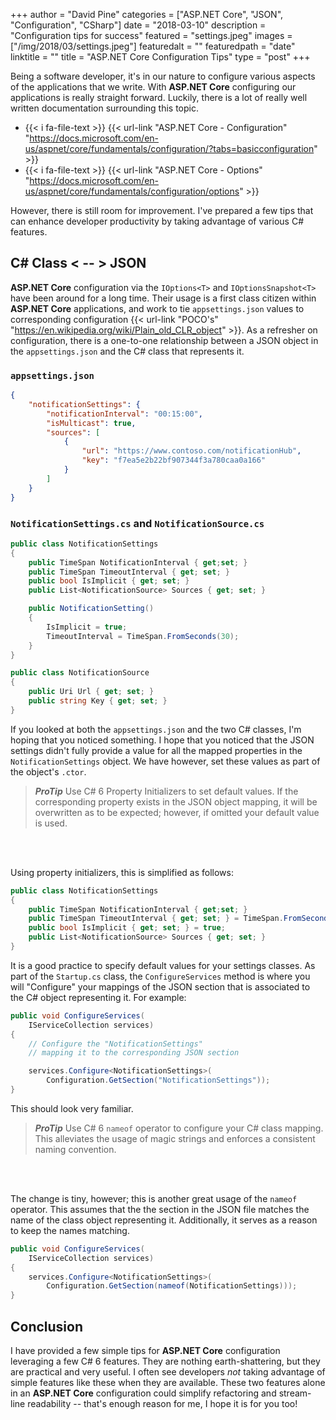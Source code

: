 +++
author = "David Pine"
categories = ["ASP.NET Core", "JSON", "Configuration", "CSharp"]
date = "2018-03-10"
description = "Configuration tips for success"
featured = "settings.jpeg"
images = ["/img/2018/03/settings.jpeg"]
featuredalt = ""
featuredpath = "date"
linktitle = ""
title = "ASP.NET Core Configuration Tips"
type = "post"
+++

Being a software developer, it's in our nature to configure various aspects of the applications that we write. With __ASP.NET Core__ configuring our applications is really straight forward. Luckily, there is a lot of really well written documentation surrounding this topic.

- {{< i fa-file-text >}} {{< url-link "ASP.NET Core - Configuration" "https://docs.microsoft.com/en-us/aspnet/core/fundamentals/configuration/?tabs=basicconfiguration" >}}
- {{< i fa-file-text >}} {{< url-link "ASP.NET Core - Options" "https://docs.microsoft.com/en-us/aspnet/core/fundamentals/configuration/options" >}}

However, there is still room for improvement. I've prepared a few tips that can enhance developer productivity by taking advantage of various C# features.

## C# Class < -- > JSON

__ASP.NET Core__ configuration via the `IOptions<T>` and `IOptionsSnapshot<T>` have been around for a long time. Their usage is a first class citizen within __ASP.NET Core__ applications, and work to tie `appsettings.json` values to corresponding configuration {{< url-link "POCO's" "https://en.wikipedia.org/wiki/Plain_old_CLR_object" >}}. As a refresher on configuration, there is a one-to-one relationship between a JSON object in the `appsettings.json` and the C# class that represents it.

### `appsettings.json`

```json
{
    "notificationSettings": {
        "notificationInterval": "00:15:00",
        "isMulticast": true,
        "sources": [
            {
                "url": "https://www.contoso.com/notificationHub",
                "key": "f7ea5e2b22bf907344f3a780caa0a166"
            }
        ]
    }
}
```

### `NotificationSettings.cs` and `NotificationSource.cs`

```csharp
public class NotificationSettings
{
    public TimeSpan NotificationInterval { get;set; }
    public TimeSpan TimeoutInterval { get; set; }
    public bool IsImplicit { get; set; }
    public List<NotificationSource> Sources { get; set; }

    public NotificationSetting()
    {
        IsImplicit = true;
        TimeoutInterval = TimeSpan.FromSeconds(30);
    }
}

public class NotificationSource
{
    public Uri Url { get; set; }
    public string Key { get; set; }
}
```

If you looked at both the `appsettings.json` and the two C# classes, I'm hoping that you noticed something. I hope that you noticed that the JSON settings didn't fully provide a value for all the mapped properties in the `NotificationSettings` object. We have however, set these values as part of the object's `.ctor`.

> <cite>__ProTip__</cite>
> Use C# 6 Property Initializers to set default values. If the corresponding property exists in the JSON object mapping, it will be overwritten as to be expected; however, if omitted your default value is used.

<br/><br/>

Using property initializers, this is simplified as follows:

```csharp
public class NotificationSettings
{
    public TimeSpan NotificationInterval { get;set; }
    public TimeSpan TimeoutInterval { get; set; } = TimeSpan.FromSeconds(30);
    public bool IsImplicit { get; set; } = true;
    public List<NotificationSource> Sources { get; set; }
}
```

It is a good practice to specify default values for your settings classes. As part of the `Startup.cs` class, the `ConfigureServices` method is where you will "Configure" your mappings of the JSON section that is associated to the C# object representing it. For example:

```csharp
public void ConfigureServices(
    IServiceCollection services)
{
    // Configure the "NotificationSettings"
    // mapping it to the corresponding JSON section

    services.Configure<NotificationSettings>(
        Configuration.GetSection("NotificationSettings"));
}
```

This should look very familiar.

> <cite>__ProTip__</cite>
> Use C# 6 `nameof` operator to configure your C# class mapping. This alleviates the usage of magic strings and enforces a consistent naming convention.

<br/><br/>

The change is tiny, however; this is another great usage of the `nameof` operator. This assumes that the the section in the JSON file matches the name of the class object representing it. Additionally, it serves as a reason to keep the names matching.

```csharp
public void ConfigureServices(
    IServiceCollection services)
{
    services.Configure<NotificationSettings>(
        Configuration.GetSection(nameof(NotificationSettings)));
}
```

## Conclusion

I have provided a few simple tips for __ASP.NET Core__ configuration leveraging a few C# 6 features. They are nothing earth-shattering, but they are practical and very useful. I often see developers _not_ taking advantage of simple features like these when they are available. These two features alone in an __ASP.NET Core__ configuration could simplify refactoring and stream-line readability -- that's enough reason for me, I hope it is for you too!
